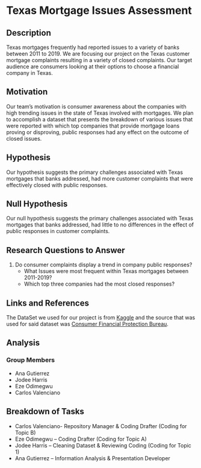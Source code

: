 # Texas Mortgage Issues Assessment

## Description
  Texas mortgages frequently had reported issues to a variety of banks between 2011 to 2019. We are focusing our project on the Texas customer mortgage complaints resulting in a variety of closed complaints. Our target audience are consumers looking at their options to choose a financial company in Texas.

## Motivation
  Our team’s motivation is consumer awareness about the companies with high trending issues in the state of Texas involved with mortgages. We plan to accomplish a dataset that presents the breakdown of various issues that were reported with which top companies that provide mortgage loans proving or disproving, public responses had any effect on the outcome of closed issues.

## Hypothesis
  Our hypothesis suggests the primary challenges associated with Texas mortgages that banks addressed, had more customer complaints that were effectively closed with public responses. 

## Null Hypothesis
  Our null hypothesis suggests the primary challenges associated with Texas mortgages that banks addressed, had little to no differences in the effect of public responses in customer complaints. 

## Research Questions to Answer
1. Do consumer complaints display a trend in company public responses?
   - What Issues were most frequent within Texas mortgages between 2011-2019?
   - Which top three companies had the most closed responses?

## Links and References
  The DataSet we used for our project is from [Kaggle](https://www.kaggle.com/datasets/taeefnajib/bank-customer-complaints) and the source that was used for said dataset was [Consumer Financial Protection Bureau](https://www.consumerfinance.gov/data-research/consumer-complaints/).


## Analysis


### Group Members

+ Ana Gutierrez
+ Jodee Harris
+ Eze Odimegwu
+ Carlos Valenciano


## Breakdown of Tasks

+ Carlos Valenciano- Repository Manager & Coding Drafter (Coding for Topic B)
+ Eze Odimegwu – Coding Drafter (Coding for Topic A)
+ Jodee Harris – Cleaning Dataset & Reviewing Coding (Coding for Topic 1)
+ Ana Gutierrez – Information Analysis & Presentation Developer 
